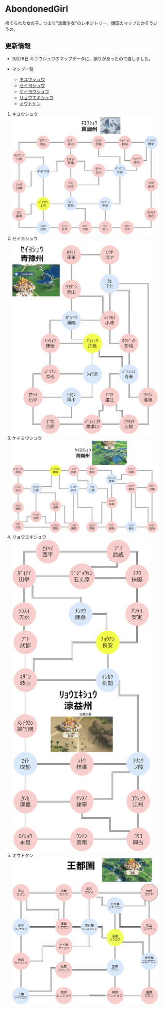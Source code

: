 # AbondonedGirl
捨てられた女の子。つまり"放置少女"のレポジトリー。傾国のマップとかそういうの。
## 更新情報
- 9月28日
キユウシュウのマップデータに、誤りがあったので直しました。

- マップ一覧
  - [キユウシュウ](#kiyu)
  - [セイヨシュウ](#seiyo)
  - [ケイヨウシュウ](#keiyou)
  - [リョウエキシュウ](#ryoueki)
  - [オウトケン](#outo)



1. <a id = "kiyu"></a> キユウシュウ ![冀幽州](./Castle/png/kiyu.png)
2. <a id = "seiyo"></a>セイヨシュウ![青豫州](./Castle/png/青豫州.drawio.png)
3. <a id = "keiyou"></a>ケイヨウシュウ![荊揚州](./Castle/png/荊揚州.drawio.png)
4. <a id = "ryoueki"> </a>リョウエキシュウ![涼益州](./Castle/png/涼益州.drawio.png)
5. <a id = "outo"> </a> オウトケン![王都圏](./Castle/png/王都圏-漢字.drawio.png)
